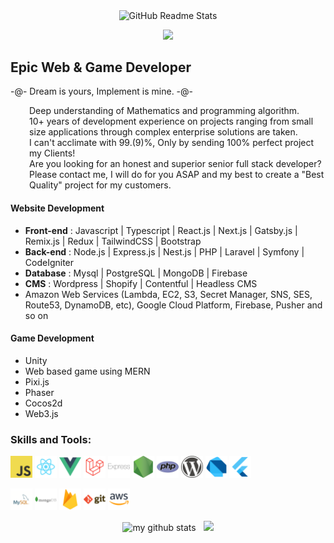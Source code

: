 <p align="center">
    <img width="100px" src="https://res.cloudinary.com/anuraghazra/image/upload/v1594908242/logo_ccswme.svg" align="center" alt="GitHub Readme Stats" />
</p>
<p align="center">
    <img src="https://github-profile-trophy.vercel.app/?username=Topcoder415&row=3&column=7&theme=gruvbox&margin-w=15&margin-h=15" />
</p>

## Epic Web & Game Developer

-@- Dream is yours, Implement is mine. -@-
<p style = "margin-left: 30px">
Deep understanding of Mathematics and programming algorithm.<br>
10+ years of development experience on projects ranging from small size applications through complex enterprise solutions are taken.<br>
I can't acclimate with 99.(9)%, Only by sending 100% perfect project my Clients!<br>
Are you looking for an honest and superior senior full stack developer?<br>
Please contact me, I will do for you ASAP and my best to create a "Best Quality" project for my customers.
</p>


#### Website Development
- <b>Front-end</b> : Javascript | Typescript | React.js | Next.js | Gatsby.js | Remix.js | Redux | TailwindCSS | Bootstrap
- <b>Back-end</b> : Node.js | Express.js | Nest.js | PHP | Laravel | Symfony | CodeIgniter
- <b>Database</b> : Mysql | PostgreSQL | MongoDB | Firebase
- <b>CMS</b> : Wordpress | Shopify | Contentful | Headless CMS
- Amazon Web Services (Lambda, EC2, S3, Secret Manager, SNS, SES, Route53, DynamoDB, etc), Google Cloud Platform, Firebase, Pusher and so on
#### Game Development
- Unity
- Web based game using MERN
- Pixi.js
- Phaser
- Cocos2d
- Web3.js

### Skills and Tools:

<code><img height="35" src="https://raw.githubusercontent.com/github/explore/80688e429a7d4ef2fca1e82350fe8e3517d3494d/topics/javascript/javascript.png"></code>
<code><img height="35" src="https://raw.githubusercontent.com/github/explore/80688e429a7d4ef2fca1e82350fe8e3517d3494d/topics/react/react.png"></code>
<code><img height="35" src="https://raw.githubusercontent.com/github/explore/80688e429a7d4ef2fca1e82350fe8e3517d3494d/topics/vue/vue.png"></code>
<code><img height="35" src="https://raw.githubusercontent.com/github/explore/80688e429a7d4ef2fca1e82350fe8e3517d3494d/topics/laravel/laravel.png"></code>
<code><img height="35" src="https://raw.githubusercontent.com/github/explore/80688e429a7d4ef2fca1e82350fe8e3517d3494d/topics/express/express.png"></code>
<code><img height="35" src="https://raw.githubusercontent.com/github/explore/80688e429a7d4ef2fca1e82350fe8e3517d3494d/topics/nodejs/nodejs.png"></code>
<code><img height="35" src="https://raw.githubusercontent.com/github/explore/80688e429a7d4ef2fca1e82350fe8e3517d3494d/topics/php/php.png"></code>
<code><img height="35" src="https://raw.githubusercontent.com/github/explore/80688e429a7d4ef2fca1e82350fe8e3517d3494d/topics/wordpress/wordpress.png"></code>
<code><img height="35" src="https://raw.githubusercontent.com/github/explore/80688e429a7d4ef2fca1e82350fe8e3517d3494d/topics/dart/dart.png"></code>
<code><img height="35" src="https://raw.githubusercontent.com/github/explore/80688e429a7d4ef2fca1e82350fe8e3517d3494d/topics/flutter/flutter.png"></code>

<code><img height="35" src="https://raw.githubusercontent.com/github/explore/80688e429a7d4ef2fca1e82350fe8e3517d3494d/topics/mysql/mysql.png"></code>
<code><img height="35" src="https://raw.githubusercontent.com/github/explore/80688e429a7d4ef2fca1e82350fe8e3517d3494d/topics/mongodb/mongodb.png"></code>
<code><img height="35" src="https://raw.githubusercontent.com/github/explore/80688e429a7d4ef2fca1e82350fe8e3517d3494d/topics/firebase/firebase.png"></code>
<code><img height="35" src="https://raw.githubusercontent.com/github/explore/80688e429a7d4ef2fca1e82350fe8e3517d3494d/topics/git/git.png"></code>
<code><img height="35" src="https://raw.githubusercontent.com/github/explore/80688e429a7d4ef2fca1e82350fe8e3517d3494d/topics/aws/aws.png"></code>

<p align="center">
  <img src="https://github-readme-stats.vercel.app/api?username=Topcoder415&theme=highcontrast&include_all_commits=true" alt="my github stats" height="190px" />
    &nbsp;
  <img src = "https://github-readme-stats.vercel.app/api/top-langs/?username=Topcoder415&langs_count=12&layout=compact&theme=tokyonight&include_all_commits=true" height="190px">
</p>
